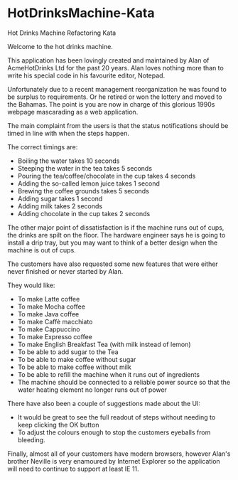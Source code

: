 # HotDrinksMachine-Kata
Hot Drinks Machine Refactoring Kata

Welcome to the hot drinks machine.

This application has been lovingly created and maintained by Alan of AcmeHotDrinks Ltd for the past 20 years. 
Alan loves nothing more than to write his special code in his favourite editor, Notepad.

Unfortunately due to a recent management reorganization he was found to be surplus to requirements. Or he retired or won the lottery and moved to the Bahamas. The point is you are now in charge of this glorious 1990s webpage mascarading as a web application.

The main complaint from the users is that the status notifications should be timed in line with when the steps happen. 

The correct timings are:
- Boiling the water takes 10 seconds
- Steeping the water in the tea takes 5 seconds
- Pouring the tea/coffee/chocolate in the cup takes 4 seconds
- Adding the so-called lemon juice takes 1 second
- Brewing the coffee grounds takes 5 seconds
- Adding sugar takes 1 second
- Adding milk takes 2 seconds
- Adding chocolate in the cup takes 2 seconds

The other major point of dissatisfaction is if the machine runs out of cups, the drinks are spilt on the floor. 
The hardware engineer says he is going to install a drip tray, but you may want to think of a better design when the machine is out of cups. 

The customers have also requested some new features that were either never finished or never started by Alan.

They would like:

- To make Latte coffee
- To make Mocha coffee
- To make Java coffee
- To make Caffè macchiato
- To make Cappuccino
- To make Expresso coffee
- To make English Breakfast Tea (with milk instead of lemon)
- To be able to add sugar to the Tea
- To be able to make coffee without sugar
- To be able to make coffee without milk
- To be able to refill the machine when it runs out of ingredients
- The machine should be connected to a reliable power source so that the water heating element no longer runs out of power 

There have also been a couple of suggestions made about the UI:

- It would be great to see the full readout of steps without needing to keep clicking the OK button 
- To adjust the colours enough to stop the customers eyeballs from bleeding.

Finally, almost all of your customers have modern browsers, however Alan's brother Neville is very enamoured by Internet Explorer so the application will need to continue to support at least IE 11.
